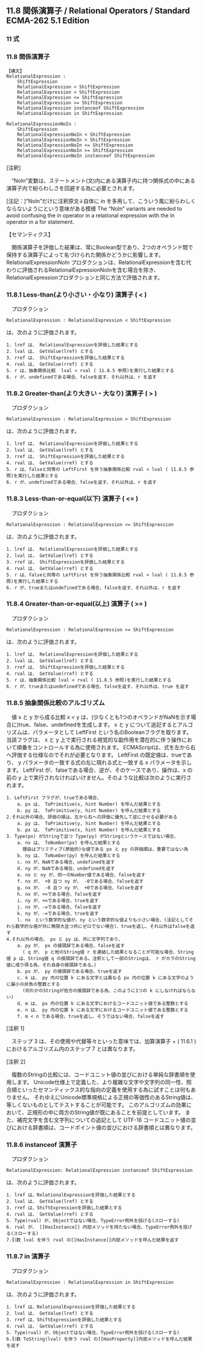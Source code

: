 11.8 関係演算子 / Relational Operators / Standard ECMA-262 5.1 Edition
----------------------------------------------------------------------

### 11 式

### 11.8 関係演算子

    【構文】
    RelationalExpression :
        ShiftExpression
        RelationalExpression < ShiftExpression
        RelationalExpression > ShiftExpression
        RelationalExpression <= ShiftExpression
        RelationalExpression >= ShiftExpression
        RelationalExpression instanceof ShiftExpression
        RelationalExpression in ShiftExpression

    RelationalExpressionNoIn :
        ShiftExpression
        RelationalExpressionNoIn < ShiftExpression
        RelationalExpressionNoIn > ShiftExpression
        RelationalExpressionNoIn <= ShiftExpression
        RelationalExpressionNoIn >= ShiftExpression
        RelationalExpressionNoIn instanceof ShiftExpression

[注釈]

　“NoIn”変数は、ステートメント(文)内にある演算子内に持つ関係式の中にある演算子内で紛らわしさを回避する為に必要とされます。

[注記：]“NoIn”だけに注釈原文↓自体に in を多用して、こういう風に紛らわしくならないようにという意味がある模様
 The “NoIn” variants are needed to avoid confusing the in operator in a relational expression with the in operator in a for statement.

【セマンティクス】

　関係演算子を評価した結果は、常にBoolean型であり、2つのオペランド間で保持する演算子によって名づけられた関係かどうかに影響します。 RelationalExpressionNoIn プロダクションは、RelationalExpressionを含む代わりに評価されるRelationalExpressionNoInを含む場合を除き、RelationalExpressionプロダクションと同じ方法で評価されます。

### 11.8.1 Less-than(より小さい・小なり) 演算子 ( \< )

　プロダクション

    RelationalExpression : RelationalExpression < ShiftExpression

は、次のように評価されます。

    1. lref は、 RelationalExpressionを評価した結果とする
    2. lval は、 GetValue(lref) とする
    3. rref は、 ShiftExpressionを評価した結果とする
    4. rval は、 GetValue(rref) とする
    5. r は、抽象関係比較  lval < rval ( 11.8.5 参照)を実行した結果とする
    6. r が、undefinedである場合、falseを返す、それ以外は、r を返す

### 11.8.2 Greater-than(より大きい・大なり) 演算子 ( \> )

　プロダクション

    RelationalExpression : RelationalExpression > ShiftExpression

は、次のように評価されます。

    1. lref は、 RelationalExpressionを評価した結果とする
    2. lval は、 GetValue(lref) とする
    3. rref は、 ShiftExpressionを評価した結果とする
    4. rval は、 GetValue(rref) とする
    5. r は、falseと同等の LeftFirst を伴う抽象関係比較 rval < lval ( 11.8.5 参照)を実行した結果とする
    6. r が、undefinedである場合、falseを返す、それ以外は、r を返す

### 11.8.3 Less-than-or-equal(以下) 演算子 ( \<= )

　プロダクション

    RelationalExpression : RelationalExpression <= ShiftExpression

は、次のように評価されます。

    1. lref は、 RelationalExpressionを評価した結果とする
    2. lval は、 GetValue(lref) とする
    3. rref は、 ShiftExpressionを評価した結果とする
    4. rval は、 GetValue(rref) とする
    5. r は、falseと同等の LeftFirst を伴う抽象関係比較 rval < lval ( 11.8.5 参照)を実行した結果とする
    6. r が、trueまたはundefinedである場合、falseを返す、それ以外は、r を返す

### 11.8.4 Greater-than-or-equal(以上) 演算子 ( \>= )

　プロダクション

    RelationalExpression : RelationalExpression >= ShiftExpression

は、次のように評価されます。

    1. lref は、 RelationalExpressionを評価した結果とする
    2. lval は、 GetValue(lref) とする
    3. rref は、 ShiftExpressionを評価した結果とする
    4. rval は、 GetValue(rref) とする
    5. r は、抽象関係比較 lval < rval ( 11.8.5 参照)を実行した結果とする
    6. r が、trueまたはundefinedである場合、falseを返す、それ以外は、true を返す

### 11.8.5 抽象関係比較のアルゴリズム

　値 x と y から成る比較 x \< y は、(少なくとも1つのオペランドがNaNを示す場合に)true、false、undefinedを生成します。 x と y について追記するとアルゴリズムは、パラメータとして LeftFirst という名のBooleanフラグを取ります。 当該フラグは、 x と y 上で実行される視覚的な副作用を潜在的に伴う操作において順番をコントロールする為に使用されます。 ECMAScriptは、式を左から右へ評価する仕様なのでそれが必要となります。 LeftFirst の既定値は、trueであり、 y パラメータの一致する式の左に現れる式と一致する x パラメータを示します。 LeftFirst が、falseである場合、逆が、そのケースであり、操作は、x の前の y 上で実行されなければいけません。そのような比較は次のように実行されます。

    1. LeftFirst フラグが、trueである場合、
        a. px は、 ToPrimitive(x, hint Number) を呼んだ結果とする
        b. py は、 ToPrimitive(y, hint Number) を呼んだ結果とする
    2.それ以外の場合、評価の順は、左から右への評価に優先して逆にさせる必要がある
        a. py は、 ToPrimitive(y, hint Number) を呼んだ結果とする
        b. px は、 ToPrimitive(x, hint Number) を呼んだ結果とする
    3. Type(px) がStringで且つ Type(py) がStringというケースではない場合、
        a. nx は、 ToNumber(px) を呼んだ結果とする
          理由はプリミティブ(原始的)な値である px と py の評価順は、重要ではない為
        b. ny は、 ToNumber(py) を呼んだ結果とする
        c. nx が、NaNである場合、undefinedを返す
        d. ny が、NaNである場合、undefinedを返す
        e. nx と ny が、同一のNumber値である場合、falseを返す
        f. nx が、 +0 且つ ny が、 -0である場合、falseを返す
        g. nx が、 -0 且つ ny が、 +0である場合、falseを返す
        h. nx が、+∞である場合、falseを返す
        i. ny が、+∞である場合、trueを返す
        j. nx が、-∞である場合、falseを返す
        k. ny が、-∞である場合、trueを返す
        l. nx　という数学的な値が、ny という数学的な値よりも小さい場合、(注記としてそれら数学的な値が共に無限大且つ共にゼロでない場合)、trueを返し、それ以外はfalseを返す
    4.それ以外の場合、 px と py は、共に文字列であり、
        a. py が、 px の接頭辞である場合、falseを返す
          ( q が、 p と他のString値 r を連結した結果となることが可能な場合、String値 p は、String値 q の接頭辞である。注釈として一部のStringは、 r がカラのString値に成り得る為、それ自身の接頭辞である。)
        b. px が、 py の接頭辞である場合、trueを返す
        c. k は、 py 内の位置 k にある文字とは異なる px 内の位置 k にある文字のように最小の非負の整数とする
          (何れかのStringが他方の接頭辞である為、このように1つの k にしなければならない)
        d. m は、 px 内の位置 k にある文字におけるコードユニット値である整数とする
        e. n は、 py 内の位置 k にある文字におけるコードユニット値である整数とする
        f. m < n である場合、trueを返し、そうではない場合、falseを返す

[注釈 1]

　ステップ 3 は、その使用や代替等々といった意味では、加算演算子 + ( 11.6.1 )におけるアルゴリズム内のステップ 7 とは異なります。

[注釈 2]

　複数のStringの比較には、コードユニット値の並びにおける単純な辞書順を使用します。 Unicode仕様上で定義した、より複雑な文字や文字列の同一性、照合順といったセマンティックス的な指向の定義を使用する為に試すことは何もありません。 それゆえにUnicode標準規格による正規の等価性のあるString値は、等しくないものとしてテストすることが可能です。 このアルゴリズムの効果において、正規形の中に両方のString値が既にあることを前提としています。 また、補完文字を含む文字列についての追記として UTF-16 コードユニット値の並びにおける辞書順は、コードポイント値の並びにおける辞書順とは異なります。

### 11.8.6 instanceof 演算子

　プロダクション

    RelationalExpression: RelationalExpression instanceof ShiftExpression

は、次のように評価されます。

    1. lref は、RelationalExpressionを評価した結果とする
    2. lval は、 GetValue(lref) とする
    3. rref は、ShiftExpressionを評価した結果とする
    4. rval は、 GetValue(rref) とする
    5. Type(rval) が、Objectではない場合、TypeError例外を投げる(スローする)
    6. rval が、 [[HasInstance]] 内部メソッドを持たない場合、TypeError例外を投げる(スローする)
    7.引数 lval を伴う rval の[[HasInstance]]内部メソッドを呼んだ結果を返す

### 11.8.7 in 演算子

　プロダクション

    RelationalExpression : RelationalExpression in ShiftExpression

は、次のように評価されます。

    1. lref は、RelationalExpressionを評価した結果とする
    2. lval は、 GetValue(lref) とする
    3. rref は、ShiftExpressionを評価した結果とする
    4. rval は、 GetValue(rref) とする
    5. Type(rval) が、Objectではない場合、TypeError例外を投げる(スローする)
    6.引数 ToString(lval) を伴う rval の[[HasProperty]]内部メソッドを呼んだ結果を返す


